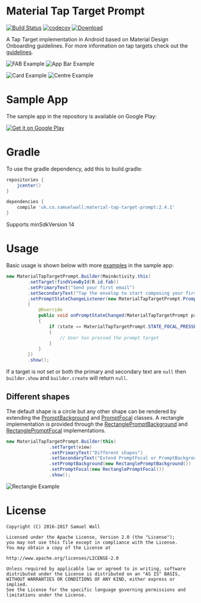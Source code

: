 # Material Tap Target Prompt
[![Build Status](https://travis-ci.org/sjwall/MaterialTapTargetPrompt.svg?branch=master)](https://travis-ci.org/sjwall/MaterialTapTargetPrompt)
[![codecov](https://codecov.io/gh/sjwall/MaterialTapTargetPrompt/branch/master/graph/badge.svg)](https://codecov.io/gh/sjwall/MaterialTapTargetPrompt)
[![Download](https://api.bintray.com/packages/sjwall/maven/material-tap-target-prompt/images/download.svg)](https://bintray.com/sjwall/maven/material-tap-target-prompt/_latestVersion)

A Tap Target implementation in Android based on Material Design Onboarding guidelines. For more information on tap targets check out the [guidelines][1].

![FAB Example](art/example_FAB.png) ![App Bar Example](art/example_appbar.png)

![Card Example](art/example_card.png) ![Centre Example](art/example_centre.png)

# Sample App
The sample app in the repository is available on Google Play:

<a href='https://play.google.com/store/apps/details?id=uk.co.samuelwall.materialtaptargetprompt.sample&utm_source=global_co&utm_medium=prtnr&utm_content=Mar2515&utm_campaign=PartBadge&pcampaignid=MKT-Other-global-all-co-prtnr-py-PartBadge-Mar2515-1'><img alt='Get it on Google Play' style='max-width:250px' src='art/play_store.png'/></a>

# Gradle
To use the gradle dependency, add this to build.gradle:
```groovy
repositories {
    jcenter()
}

dependencies {
    compile 'uk.co.samuelwall:material-tap-target-prompt:2.4.1'
}
```
Supports minSdkVersion 14

# Usage
Basic usage is shown below with more [examples](https://github.com/sjwall/MaterialTapTargetPrompt/tree/master/sample/src/main/java/uk/co/samuelwall/materialtaptargetprompt/sample) in the sample app:

```java
new MaterialTapTargetPrompt.Builder(MainActivity.this)
        .setTarget(findViewById(R.id.fab))
        .setPrimaryText("Send your first email")
        .setSecondaryText("Tap the envelop to start composing your first email")
        .setPromptStateChangeListener(new MaterialTapTargetPrompt.PromptStateChangeListener()
        {
            @Override
            public void onPromptStateChanged(MaterialTapTargetPrompt prompt, int state)
            {
                if (state == MaterialTapTargetPrompt.STATE_FOCAL_PRESSED)
                {
                    // User has pressed the prompt target
                }
            }
        })
        .show();
```

If a target is not set or both the primary and secondary text are `null` then `builder.show` and `builder.create` will return `null`.

## Different shapes

The default shape is a circle but any other shape can be rendered by extending the [PromptBackground](https://github.com/sjwall/MaterialTapTargetPrompt/blob/master/library/src/main/java/uk/co/samuelwall/materialtaptargetprompt/extras/PromptBackground.java) and [PromptFocal](https://github.com/sjwall/MaterialTapTargetPrompt/blob/master/library/src/main/java/uk/co/samuelwall/materialtaptargetprompt/extras/PromptFocal.java) classes.
A rectangle implementation is provided through the [RectanglePromptBackground](https://github.com/sjwall/MaterialTapTargetPrompt/blob/master/library/src/main/java/uk/co/samuelwall/materialtaptargetprompt/extras/backgrounds/RectanglePromptBackground.java) and [RectanglePromptFocal](https://github.com/sjwall/MaterialTapTargetPrompt/blob/master/library/src/main/java/uk/co/samuelwall/materialtaptargetprompt/extras/focals/RectanglePromptFocal.java) implementations.

```java
new MaterialTapTargetPrompt.Builder(this)
                .setTarget(view)
                .setPrimaryText("Different shapes")
                .setSecondaryText("Extend PromptFocal or PromptBackground to change the shapes")
                .setPromptBackground(new RectanglePromptBackground())
                .setPromptFocal(new RectanglePromptFocal())
                .show();
```

![Rectangle Example](art/example_rectangle.png)

# License
    Copyright (C) 2016-2017 Samuel Wall

    Licensed under the Apache License, Version 2.0 (the "License");
    you may not use this file except in compliance with the License.
    You may obtain a copy of the License at

    http://www.apache.org/licenses/LICENSE-2.0

    Unless required by applicable law or agreed to in writing, software
    distributed under the License is distributed on an "AS IS" BASIS,
    WITHOUT WARRANTIES OR CONDITIONS OF ANY KIND, either express or implied.
    See the License for the specific language governing permissions and
    limitations under the License.




[1]: https://www.google.com/design/spec/growth-communications/feature-discovery.html#feature-discovery-design
